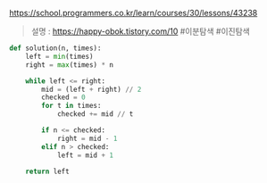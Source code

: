 https://school.programmers.co.kr/learn/courses/30/lessons/43238

> 설명 : https://happy-obok.tistory.com/10
#이분탐색 #이진탐색

```python
def solution(n, times):
    left = min(times)
    right = max(times) * n

    while left <= right:
        mid = (left + right) // 2
        checked = 0
        for t in times:
            checked += mid // t

        if n <= checked:
            right = mid - 1
        elif n > checked:
            left = mid + 1

    return left
```